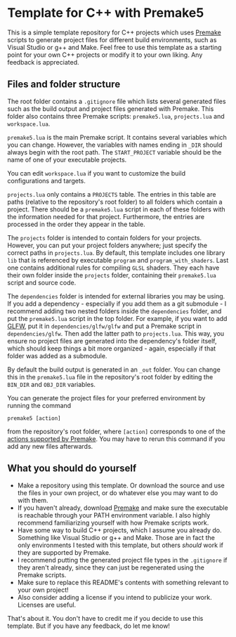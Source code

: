 # Template for C++ with Premake5
This is a simple template repository for C++ projects which uses
[Premake](https://premake.github.io/) scripts to generate project files for
different build environments, such as Visual Studio or g++ and Make.
Feel free to use this template as a starting point for your own C++ projects or
modify it to your own liking.
Any feedback is appreciated.

## Files and folder structure
The root folder contains a `.gitignore` file which lists several generated files
such as the build output and project files generated with Premake.
This folder also contains three Premake scripts: `premake5.lua`, `projects.lua`
and `workspace.lua`.

`premake5.lua` is the main Premake script.
It contains several variables which you can change.
However, the variables with names ending in `_DIR` should always begin with the
root path.
The `START_PROJECT` variable should be the name of one of your executable
projects.

You can edit `workspace.lua` if you want to customize the build configurations
and targets.

`projects.lua` only contains a `PROJECTS` table.
The entries in this table are paths (relative to the repository's root folder)
to all folders which contain a project.
There should be a `premake5.lua` script in each of these folders with the
information needed for that project.
Furthermore, the entries are processed in the order they appear in the table.

The `projects` folder is intended to contain folders for your projects.
However, you can put your project folders anywhere; just specify the correct
paths in `projects.lua`.
By default, this template includes one library `lib` that is referenced by 
executable `program` and `program_with_shaders`. Last one contains additional
rules for compiling `GLSL` shaders.
They each have their own folder inside the `projects` folder, containing their
`premake5.lua` script and source code.

The `dependencies` folder is intended for external libraries you may be using.
If you add a dependency - especially if you add them as a git submodule - I
recommend adding two nested folders inside the `dependencies` folder, and put
the `premake5.lua` script in the top folder.
For example, if you want to add [GLFW](https://github.com/glfw/glfw), put it in
`dependencies/glfw/glfw` and put a Premake script in `dependencies/glfw`.
Then add the latter path to `projects.lua`.
This way, you ensure no project files are generated into the dependency's folder
itself, which should keep things a bit more organized - again, especially if
that folder was added as a submodule.

By default the build output is generated in an `_out` folder.
You can change this in the `premake5.lua` file in the repository's root folder
by editing the `BIN_DIR` and `OBJ_DIR` variables.

You can generate the project files for your preferred environment by running the
command

    premake5 [action]

from the repository's root folder, where `[action]` corresponds to one of the
[actions supported by Premake](https://premake.github.io/docs/Using-Premake).
You may have to rerun this command if you add any new files afterwards.

## What you should do yourself
* Make a repository using this template.
Or download the source and use the files in your own project, or do whatever
else you may want to do with them.
* If you haven't already, download [Premake](https://premake.github.io/) and
make sure the executable is reachable through your PATH environment variable.
I also highly recommend familiarizing yourself with how Premake scripts work.
* Have some way to build C++ projects, which I assume you already do.
Something like Visual Studio or g++ and Make.
Those are in fact the only environments I tested with this template, but others
_should_ work if they are supported by Premake.
* I recommend putting the generated project file types in the `.gitignore` if
they aren't already, since they can just be regenerated using the Premake
scripts.
* Make sure to replace this README's contents with something relevant to your
own project!
* Also consider adding a license if you intend to publicize your work.
Licenses are useful.

That's about it.
You don't have to credit me if you decide to use this template.
But if you have any feedback, do let me know!
